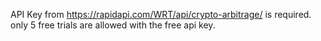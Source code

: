 API Key from https://rapidapi.com/WRT/api/crypto-arbitrage/ is required.
only 5 free trials are allowed with the free api key.
